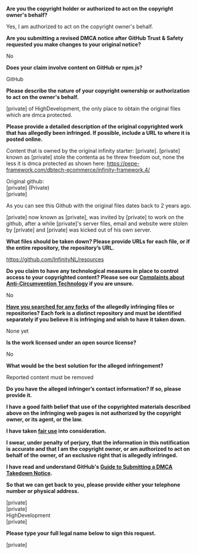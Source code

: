 **Are you the copyright holder or authorized to act on the copyright owner's behalf?**

Yes, I am authorized to act on the copyright owner's behalf.

**Are you submitting a revised DMCA notice after GitHub Trust & Safety requested you make changes to your original notice?**

No

**Does your claim involve content on GitHub or npm.js?**

GitHub

**Please describe the nature of your copyright ownership or authorization to act on the owner's behalf.**

[private] of HighDevelopment, the only place to obtain the original files which are dmca protected.

**Please provide a detailed description of the original copyrighted work that has allegedly been infringed. If possible, include a URL to where it is posted online.**

Content that is owned by the original infinity starter: [private].
[private] known as [private] stole the contenta as he threw freedom out, none the less it is dmca protected as shown here:
https://pepe-framework.com/dbtech-ecommerce/infinity-framework.4/

Original github:  
[private] (Private)  
[private]

As you can see this Github with the original files dates back to 2 years ago.

[private] now known as [private], was invited by [private] to work on the github, after a while [private]'s server files, email and website were stolen by [private] and [private] was kicked out of his own server.

**What files should be taken down? Please provide URLs for each file, or if the entire repository, the repository’s URL.**

https://github.com/InfinityNL/resources

**Do you claim to have any technological measures in place to control access to your copyrighted content? Please see our <a href="https://docs.github.com/articles/guide-to-submitting-a-dmca-takedown-notice#complaints-about-anti-circumvention-technology">Complaints about Anti-Circumvention Technology</a> if you are unsure.**

No

**<a href="https://docs.github.com/articles/dmca-takedown-policy#b-what-about-forks-or-whats-a-fork">Have you searched for any forks</a> of the allegedly infringing files or repositories? Each fork is a distinct repository and must be identified separately if you believe it is infringing and wish to have it taken down.**

None yet

**Is the work licensed under an open source license?**

No

**What would be the best solution for the alleged infringement?**

Reported content must be removed

**Do you have the alleged infringer’s contact information? If so, please provide it.**

**I have a good faith belief that use of the copyrighted materials described above on the infringing web pages is not authorized by the copyright owner, or its agent, or the law.**

**I have taken <a href="https://www.lumendatabase.org/topics/22">fair use</a> into consideration.**

**I swear, under penalty of perjury, that the information in this notification is accurate and that I am the copyright owner, or am authorized to act on behalf of the owner, of an exclusive right that is allegedly infringed.**

**I have read and understand GitHub's <a href="https://docs.github.com/articles/guide-to-submitting-a-dmca-takedown-notice/">Guide to Submitting a DMCA Takedown Notice</a>.**

**So that we can get back to you, please provide either your telephone number or physical address.**

[private]  
[private]  
HighDevelopment  
[private]  

**Please type your full legal name below to sign this request.**

[private]  
